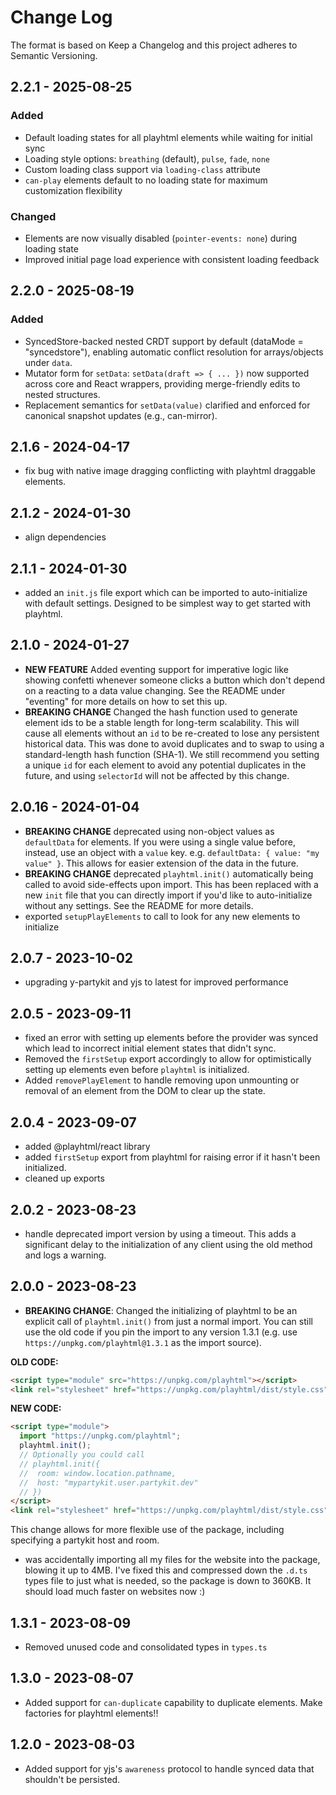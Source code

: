 # Change Log

The format is based on Keep a Changelog and this project adheres to Semantic Versioning.

## 2.2.1 - 2025-08-25

### Added

- Default loading states for all playhtml elements while waiting for initial sync
- Loading style options: `breathing` (default), `pulse`, `fade`, `none`  
- Custom loading class support via `loading-class` attribute
- `can-play` elements default to no loading state for maximum customization flexibility

### Changed

- Elements are now visually disabled (`pointer-events: none`) during loading state
- Improved initial page load experience with consistent loading feedback

## 2.2.0 - 2025-08-19

### Added

- SyncedStore-backed nested CRDT support by default (dataMode = "syncedstore"), enabling automatic conflict resolution for arrays/objects under `data`.
- Mutator form for `setData`: `setData(draft => { ... })` now supported across core and React wrappers, providing merge-friendly edits to nested structures.
- Replacement semantics for `setData(value)` clarified and enforced for canonical snapshot updates (e.g., can-mirror).

## 2.1.6 - 2024-04-17

- fix bug with native image dragging conflicting with playhtml draggable elements.

## 2.1.2 - 2024-01-30

- align dependencies

## 2.1.1 - 2024-01-30

- added an `init.js` file export which can be imported to auto-initialize with default settings. Designed to be simplest way to get started with playhtml.

## 2.1.0 - 2024-01-27

- **NEW FEATURE** Added eventing support for imperative logic like showing confetti whenever someone clicks a button which don't depend on a reacting to a data value changing. See the README under "eventing" for more details on how to set this up.
- **BREAKING CHANGE** Changed the hash function used to generate element ids to be a stable length for long-term scalability. This will cause all elements without an `id` to be re-created to lose any persistent historical data. This was done to avoid duplicates and to swap to using a standard-length hash function (SHA-1). We still recommend you setting a unique `id` for each element to avoid any potential duplicates in the future, and using `selectorId` will not be affected by this change.

## 2.0.16 - 2024-01-04

- **BREAKING CHANGE** deprecated using non-object values as `defaultData` for elements. If you were using a single value before, instead, use an object with a `value` key. e.g. `defaultData: { value: "my value" }`. This allows for easier extension of the data in the future.
- **BREAKING CHANGE** deprecated `playhtml.init()` automatically being called to avoid side-effects upon import. This has been replaced with a new `init` file that you can directly import if you'd like to auto-initialize without any settings. See the README for more details.
- exported `setupPlayElements` to call to look for any new elements to initialize

## 2.0.7 - 2023-10-02

- upgrading y-partykit and yjs to latest for improved performance

## 2.0.5 - 2023-09-11

- fixed an error with setting up elements before the provider was synced which lead to incorrect initial element states that didn't sync.
- Removed the `firstSetup` export accordingly to allow for optimistically setting up elements even before `playhtml` is initialized.
- Added `removePlayElement` to handle removing upon unmounting or removal of an element from the DOM to clear up the state.

## 2.0.4 - 2023-09-07

- added @playhtml/react library
- added `firstSetup` export from playhtml for raising error if it hasn't been initialized.
- cleaned up exports

## 2.0.2 - 2023-08-23

- handle deprecated import version by using a timeout. This adds a significant delay to the initialization of any client using the old method and logs a warning.

## 2.0.0 - 2023-08-23

- **BREAKING CHANGE**: Changed the initializing of playhtml to be an explicit call of `playhtml.init()` from just a normal import. You can still use the old code if you pin the import to any version 1.3.1 (e.g. use `https://unpkg.com/playhtml@1.3.1` as the import source).

**OLD CODE:**

```html
<script type="module" src="https://unpkg.com/playhtml"></script>
<link rel="stylesheet" href="https://unpkg.com/playhtml/dist/style.css" />
```

**NEW CODE:**

```html
<script type="module">
  import "https://unpkg.com/playhtml";
  playhtml.init();
  // Optionally you could call
  // playhtml.init({
  //  room: window.location.pathname,
  //  host: "mypartykit.user.partykit.dev"
  // })
</script>
<link rel="stylesheet" href="https://unpkg.com/playhtml/dist/style.css" />
```

This change allows for more flexible use of the package, including specifying a partykit host and room.

- was accidentally importing all my files for the website into the package, blowing it up to 4MB. I've fixed this and compressed down the `.d.ts` types file to just what is needed, so the package is down to 360KB. It should load much faster on websites now :)

## 1.3.1 - 2023-08-09

- Removed unused code and consolidated types in `types.ts`

## 1.3.0 - 2023-08-07

- Added support for `can-duplicate` capability to duplicate elements. Make factories for playhtml elements!!

## 1.2.0 - 2023-08-03

- Added support for yjs's `awareness` protocol to handle synced data that shouldn't be persisted.
